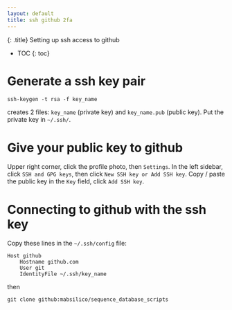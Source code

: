 ```yaml
---
layout: default
title: ssh github 2fa
---
```


{: .title}
Setting up ssh access to github

* TOC
{: toc}

# Generate a ssh key pair

	ssh-keygen -t rsa -f key_name

creates 2 files: `key_name` (private key) and `key_name.pub` (public key).
Put the private key in `~/.ssh/`.

# Give your public key to github
Upper right corner, click the profile photo, then `Settings`.
In the left sidebar, click `SSH and GPG keys`, then click `New SSH key or Add SSH key`.
Copy / paste the public key in the `Key` field, click `Add SSH key`.

# Connecting to github with the ssh key
Copy these lines in the `~/.ssh/config` file:

	Host github
		Hostname github.com
		User git
		IdentityFile ~/.ssh/key_name

then

	git clone github:mabsilico/sequence_database_scripts

